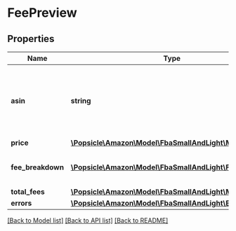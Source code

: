 # FeePreview

## Properties
Name | Type | Description | Notes
------------ | ------------- | ------------- | -------------
**asin** | **string** | The Amazon Standard Identification Number (ASIN) value used to identify the item. | [optional] 
**price** | [**\Popsicle\Amazon\Model\FbaSmallAndLight\MoneyType**](MoneyType.md) |  | [optional] 
**fee_breakdown** | [**\Popsicle\Amazon\Model\FbaSmallAndLight\FeeLineItem[]**](FeeLineItem.md) | A list of the Small and Light fees for the item. | [optional] 
**total_fees** | [**\Popsicle\Amazon\Model\FbaSmallAndLight\MoneyType**](MoneyType.md) |  | [optional] 
**errors** | [**\Popsicle\Amazon\Model\FbaSmallAndLight\ErrorList**](ErrorList.md) |  | [optional] 

[[Back to Model list]](../../README.md#documentation-for-models) [[Back to API list]](../../README.md#documentation-for-api-endpoints) [[Back to README]](../../README.md)

